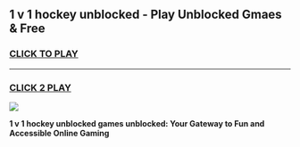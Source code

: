 
## 1 v 1 hockey unblocked - Play Unblocked Gmaes & Free
<h3>
<a href="https://news.freeplayer.one?title=1_v_1_hockey_unblocked&ref=16F">CLICK TO PLAY</a></h3>
<hr>

<h3>
<a href="https://news.freeplayer.one?title=1_v_1_hockey_unblocked&ref=16F">CLICK 2 PLAY</a>
  
</h3>

<a href="https://news.freeplayer.one?title=1_v_1_hockey_unblocked&ref=16F/"><img src="https://clearcache.store/games.png"></a>


**1 v 1 hockey unblocked games unblocked: Your Gateway to Fun and Accessible Online Gaming**
